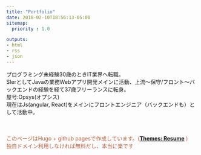 ```yaml
---
title: "Portfolio"
date: 2018-02-10T18:56:13-05:00
sitemap:
  priority : 1.0

outputs:
- html
- rss
- json
---
```

<p>プログラミング未経験30歳のときIT業界へ転職。<br>SIerとしてJavaの業務Webアプリ開発メインに活動、上流～保守/フロント～バックエンドの経験を経て37歳フリーランスに転身。<br>屋号:Opsys(オプシス) <br>現在はJs(angular, React)をメインにフロントエンジニア（バックエンドも）として活動中。</p>
<p style="margin-top: 50px; color: #BD5D38">このページはHugo + github pagesで作成しています。(<a style="font-weight: bold" href="https://themes.gohugo.io/hugo-resume/">Themes: Resume</a>
)<br>独自ドメイン利用しなければ無料だし、本当に楽です</p>
